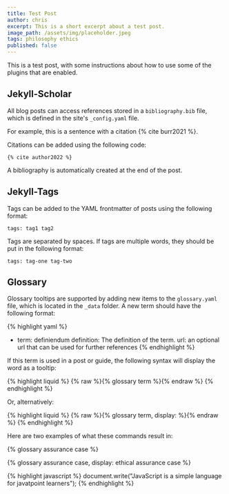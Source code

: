 ```yaml
---
title: Test Post
author: chris
excerpt: This is a short excerpt about a test post.
image_path: /assets/img/placeholder.jpeg
tags: philosophy ethics
published: false
---
```


This is a test post, with some instructions about how to use some of the plugins that are enabled.

## Jekyll-Scholar

All blog posts can access references stored in a `bibliography.bib` file, which is defined in the site's `_config.yaml` file.

For example, this is a sentence with a citation {% cite burr2021 %}.

Citations can be added using the following code:

`{% cite author2022 %}`

A bibliography is automatically created at the end of the post.

## Jekyll-Tags

Tags can be added to the YAML frontmatter of posts using the following format:

`tags: tag1 tag2`

Tags are separated by spaces. If tags are multiple words, they should be put in the following format:

`tags: tag-one tag-two`

## Glossary

Glossary tooltips are supported by adding new items to the `glossary.yaml` file, which is located in the `_data` folder.
A new term should have the following format:

{% highlight yaml %}
- term: definiendum
  definition: The definition of the term.
  url: an optional url that can be used for further references
{% endhighlight %}

If this term is used in a post or guide, the following syntax will display the word as a tooltip:

{% highlight liquid %}
    {% raw %}{% glossary term %}{% endraw %}
{% endhighlight %}

Or, alternatively:

{% highlight liquid %}
    {% raw %}{% glossary term, display: <display name> %}{% endraw %}
{% endhighlight %}

Here are two examples of what these commands result in:

{% glossary assurance case %}

{% glossary assurance case, display: ethical assurance case %}

{% highlight javascript %}
document.write("JavaScript is a simple language for javatpoint learners");
{% endhighlight %}
